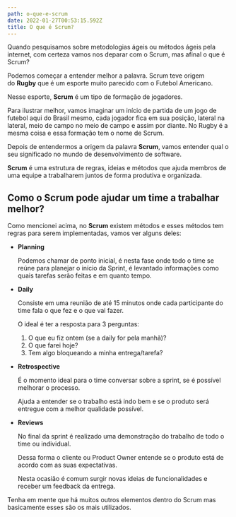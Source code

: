 ```yaml
---
path: o-que-e-scrum
date: 2022-01-27T00:53:15.592Z
title: O que é Scrum?
---
```

<!--StartFragment-->

Quando pesquisamos sobre metodologias ágeis ou métodos ágeis pela internet, com certeza vamos nos deparar com o Scrum, mas afinal o que é Scrum?

Podemos começar a entender melhor a palavra. Scrum teve origem do **Rugby** que é um esporte muito parecido com o Futebol Americano.

Nesse esporte, **Scrum** é um tipo de formação de jogadores.

Para ilustrar melhor, vamos imaginar um início de partida de um jogo de futebol aqui do Brasil mesmo, cada jogador fica em sua posição, lateral na lateral, meio de campo no meio de campo e assim por diante. No Rugby é a mesma coisa e essa formação tem o nome de Scrum.

Depois de entendermos a origem da palavra **Scrum**, vamos entender qual o seu significado no mundo de desenvolvimento de software.

**Scrum** é uma estrutura de regras, ideias e métodos que ajuda membros de uma equipe a trabalharem juntos de forma produtiva e organizada.

<!--EndFragment-->

<!--StartFragment-->

## Como o Scrum pode ajudar um time a trabalhar melhor?

<!--EndFragment-->

<!--StartFragment-->

Como mencionei acima, no **Scrum** existem métodos e esses métodos tem regras para serem implementadas, vamos ver alguns deles:

* **Planning**

  Podemos chamar de ponto inicial, é nesta fase onde todo o time se reúne para planejar o início da Sprint, é levantado informações como quais tarefas serão feitas e em quanto tempo.
* **Daily**

  Consiste em uma reunião de até 15 minutos onde cada participante do time fala o que fez e o que vai fazer.

  O ideal é ter a resposta para 3 perguntas:

  1. O que eu fiz ontem (se a daily for pela manhã)?
  2. O que farei hoje?
  3. Tem algo bloqueando a minha entrega/tarefa?
* **Retrospective**

  É o momento ideal para o time conversar sobre a sprint, se é possível melhorar o processo.

  Ajuda a entender se o trabalho está indo bem e se o produto será entregue com a melhor qualidade possível.
* **Reviews**

  No final da sprint é realizado uma demonstração do trabalho de todo o time ou individual.

  Dessa forma o cliente ou Product Owner entende se o produto está de acordo com as suas expectativas.

  Nesta ocasião é comum surgir novas ideias de funcionalidades e receber um feedback da entrega.

Tenha em mente que há muitos outros elementos dentro do Scrum mas basicamente esses são os mais utilizados.

<!--EndFragment-->